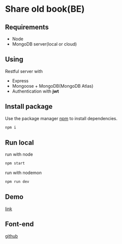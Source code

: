 # Share old book(BE)

## Requirements

- Node
- MongoDB server(local or cloud)

## Using

Restful server with

 - Express
 - Mongoose + MongoDB(MongoDB Atlas)
 - Authentication with **jwt**


## Install package

Use the package manager [npm](https://www.npmjs.com/) to install dependencies.

``` cmd
npm i
```

## Run local

run with node

``` cmd
npm start
```

run with nodemon

``` cmd
npm run dev
```

## Demo

[link](https://share-book-001.herokuapp.com)

## Font-end

[github](https://github.com/learn-in-codersx/share-old-book-client.git)
